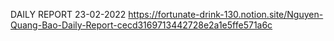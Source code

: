 DAILY REPORT 23-02-2022
https://fortunate-drink-130.notion.site/Nguyen-Quang-Bao-Daily-Report-cecd3169713442728e2a1e5ffe571a6c